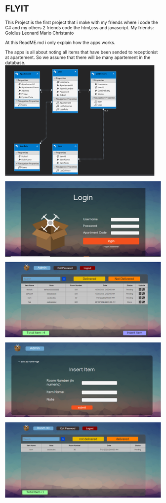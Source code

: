 # FLYIT

This Project is the first project that i make with my friends where i code the C# and my others 2 friends code the html,css and javascript.
My friends:
Goldius Leonard
Mario Christanto

At this ReadME.md i only explain how the apps works.


The apps is all about noting all items that have been sended to receptionist at apartement.
So we assume that there will be many apartement in the database.
![alt text](https://github.com/bryantakari/FLYIT/blob/main/TugasSE/database.PNG)

![alt text](https://github.com/bryantakari/FLYIT/blob/main/TugasSE/t1.PNG)

![alt text](https://github.com/bryantakari/FLYIT/blob/main/TugasSE/t2.PNG)

![alt text](https://github.com/bryantakari/FLYIT/blob/main/TugasSE/t3.PNG)

![alt text](https://github.com/bryantakari/FLYIT/blob/main/TugasSE/t4.PNG)
